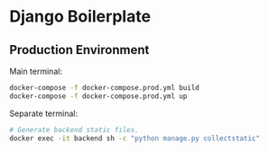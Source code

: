 # Django Boilerplate

## Production Environment

Main terminal:

```bash
docker-compose -f docker-compose.prod.yml build
docker-compose -f docker-compose.prod.yml up
```

Separate terminal:

```bash
# Generate backend static files.
docker exec -it backend sh -c "python manage.py collectstatic"
```
